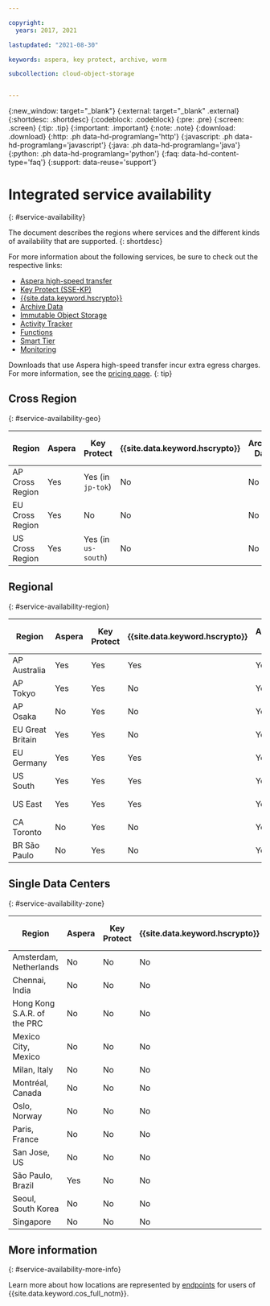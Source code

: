 ```yaml
---

copyright:
  years: 2017, 2021

lastupdated: "2021-08-30"

keywords: aspera, key protect, archive, worm

subcollection: cloud-object-storage


---
```

{:new_window: target="_blank"}
{:external: target="_blank" .external}
{:shortdesc: .shortdesc}
{:codeblock: .codeblock}
{:pre: .pre}
{:screen: .screen}
{:tip: .tip}
{:important: .important}
{:note: .note}
{:download: .download} 
{:http: .ph data-hd-programlang='http'} 
{:javascript: .ph data-hd-programlang='javascript'} 
{:java: .ph data-hd-programlang='java'} 
{:python: .ph data-hd-programlang='python'}
{:faq: data-hd-content-type='faq'}
{:support: data-reuse='support'}

# Integrated service availability
{: #service-availability}

The document describes the regions where services and the different kinds of availability that are supported.
{: shortdesc}

For more information about the following services, be sure to check out the respective links:

* [Aspera high-speed transfer](/docs/cloud-object-storage/basics?topic=cloud-object-storage-aspera)
* [Key Protect (SSE-KP)](/docs/cloud-object-storage?topic=cloud-object-storage-kp)
* [{{site.data.keyword.hscrypto}}](/docs/cloud-object-storage?topic=cloud-object-storage-hpcs)
* [Archive Data](/docs/cloud-object-storage/basics?topic=cloud-object-storage-archive)
* [Immutable Object Storage](/docs/cloud-object-storage/basics?topic=cloud-object-storage-immutable)
* [Activity Tracker](/docs/Activity-Tracker-with-LogDNA?topic=Activity-Tracker-with-LogDNA-getting-started)
* [Functions](/docs/cloud-object-storage?topic=cloud-object-storage-functions)
* [Smart Tier](/docs/cloud-object-storage?topic=cloud-object-storage-billing#smart-tier-pricing-details)
* [Monitoring](/docs/cloud-object-storage?topic=cloud-object-storage-mm-cos-integration)



Downloads that use Aspera high-speed transfer incur extra egress charges. For more information, see the [pricing page](https://www.ibm.com/cloud/object-storage).
{: tip}

## Cross Region
{: #service-availability-geo}

| Region          | Aspera | Key Protect         | {{site.data.keyword.hscrypto}} | Archive Data | Immutable Object Storage | Activity Tracker | Functions | Smart Tier | Monitoring |
|-----------------|--------|---------------------|--------------------------------|--------------|--------------------------|------------------|-----------|------------|------------|
| AP Cross Region | Yes    | Yes (in `jp-tok`)   | No                             | No           | No                       | Tokyo            | No        | Yes        | Tokyo      |
| EU Cross Region | Yes    | No                  | No                             | No           | No                       | Frankfurt        | No        | Yes        | Frankfurt  |
| US Cross Region | Yes    | Yes (in `us-south`) | No                             | No           | Yes                      | Dallas           | No        | Yes        | Dallas     |


## Regional
{: #service-availability-region}

| Region           | Aspera | Key Protect | {{site.data.keyword.hscrypto}} | Archive Data | Immutable Object Storage | Activity Tracker | Functions | Smart Tier | Monitoring    |
|------------------|--------|-------------|--------------------------------|--------------|--------------------------|------------------|-----------|------------|---------------|
| AP Australia     | Yes    | Yes         | Yes                            | Yes          | Yes                      | Sydney           | No        | Yes        | Sydney        |
| AP Tokyo         | Yes    | Yes         | No                             | Yes          | Yes                      | Tokyo            | Yes       | Yes        | Tokyo         |
| AP Osaka         | No     | Yes         | No                             | Yes          | Yes                      | Osaka            | Yes       | Yes        | Osaka         |
| EU Great Britain | Yes    | Yes         | No                             | Yes          | Yes                      | London           | Yes       | Yes        | London        |
| EU Germany       | Yes    | Yes         | Yes                            | Yes          | Yes                      | Frankfurt        | Yes       | Yes        | Frankfurt     |
| US South         | Yes    | Yes         | Yes                            | Yes          | Yes                      | Dallas           | Yes       | Yes        | Dallas        |
| US East          | Yes    | Yes         | Yes                            | Yes          | Yes                      | Washington DC    | Yes       | Yes        | Washington DC |
| CA Toronto       | No     | Yes         | No                             | Yes          | Yes                      | Toronto          | No        | Yes        | Toronto       |
| BR São Paulo     | No     | Yes         | No                             | Yes          | Yes                      | Dallas           | No        | Yes        | Dallas        |

## Single Data Centers
{: #service-availability-zone}

| Region                      | Aspera | Key Protect | {{site.data.keyword.hscrypto}} | Archive Data | Immutable Object Storage | Activity Tracker | Functions | Smart Tier | Monitoring |
|-----------------------------|--------|-------------|--------------------------------|--------------|--------------------------|------------------|-----------|------------|------------|
| Amsterdam, Netherlands      | No     | No          | No                             | No           | No                       | Frankfurt        | No        | Yes        | Frankfurt  |
| Chennai, India              | No     | No          | No                             | No           | No                       | Tokyo            | No        | Yes        | Tokyo      |
| Hong Kong S.A.R. of the PRC | No     | No          | No                             | No           | No                       | Tokyo            | No        | Yes        | Tokyo      |
| Mexico City, Mexico         | No     | No          | No                             | No           | No                       | Dallas           | No        | Yes        | Dallas     |
| Milan, Italy                | No     | No          | No                             | No           | No                       | Frankfurt        | No        | Yes        | Frankfurt  |
| Montréal, Canada            | No     | No          | No                             | No           | No                       | Dallas           | No        | Yes        | Dallas     |
| Oslo, Norway                | No     | No          | No                             | No           | No                       | Frankfurt        | No        | Yes        | Frankfurt  |
| Paris, France               | No     | No          | No                             | No           | No                       | Frankfurt        | No        | Yes        | Frankfurt  |
| San Jose, US                | No     | No          | No                             | No           | No                       | Dallas           | No        | Yes        | Dallas     |
| São Paulo, Brazil           | Yes    | No          | No                             | Yes          | No                       | Dallas           | No        | Yes        | Dallas     |
| Seoul, South Korea          | No     | No          | No                             | No           | No                       | Tokyo            | No        | Yes        | Tokyo      |
| Singapore                   | No     | No          | No                             | No           | No                       | Tokyo            | No        | Yes        | Tokyo      |

## More information
{: #service-availability-more-info}

Learn more about how locations are represented by [endpoints](/docs/services/cloud-object-storage?topic=cloud-object-storage-endpoints) for users of {{site.data.keyword.cos_full_notm}}.